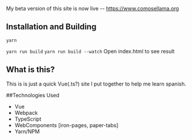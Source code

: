 My beta version of this site is now live -- https://www.comosellama.org

## Installation and Building
`yarn`

`yarn run build`
`yarn run build --watch`
Open index.html to see result

## What is this?
This is is just a quick Vue(.ts?) site I put together to help me learn spanish.

##Technologies Used
- Vue
- Webpack
- TypeScript
- WebComponents [iron-pages, paper-tabs]
- Yarn/NPM
